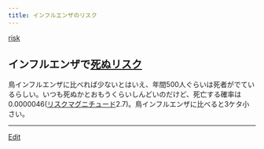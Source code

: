 ```yaml
---
title: インフルエンザのリスク
---
```

[risk](/risk)


## インフルエンザで[死ぬリスク](/死ぬリスク)

鳥インフルエンザに比べれば少ないとはいえ、年間500人ぐらいは死者がでているらしい。いつも死ぬかとおもうくらいしんどいのだけど、死亡する確率は0.0000046([リスクマグニチュード](/リスクマグニチュード)2.7)。鳥インフルエンザに比べると3ケタ小さい。







----
[Edit](https://github.com/vitroid/vitroid.github.io/edit/master/MD/インフルエンザのリスク.md)
